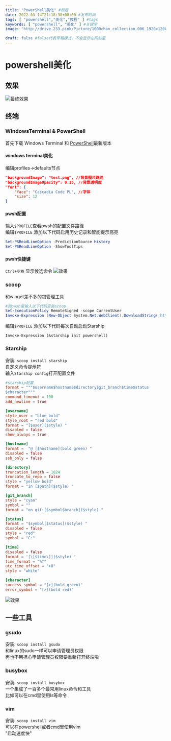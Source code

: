 ```yaml
---
title: "PowerShell美化" #标题
date: 2022-03-14T21:18:38+08:00 #发布时间
tags: [ "powershell","美化","教程" ] #tags
keywords: [ "powershell", "美化" ] #关键字
image: "http://drive.233.pink/Picture/1000chan_collection_006_1920x1200.jpg" #封面

draft: false #false代表草稿模式，不会显示在网站里
---
```


# powershell美化

## 效果

![最终效果](/posts/pic/WindowsTerminal_yHb2JTB5ix.png)



## 终端

### WindowsTerminal & PowerShell

首先下载 Windows Terminal 和 [PowerShell](https://docs.microsoft.com/zh-cn/powershell/scripting/install/installing-powershell-on-windows)最新版本

#### windows terminal美化

编辑profiles->defaults节点

``` json
"backgroundImage": "test.png", //背景图片路径
"backgroundImageOpacity": 0.15, //背景透明度
"font": {
    "face": "Cascadia Code PL", //字体
    "size": 12
}
```

#### pwsh配置

输入`$PROFILE`查看pwsh的配置文件路径  
编辑`$PROFILE` 添加以下代码启用历史记录和智能提示高亮

``` Powershell
Set-PSReadLineOption -PredictionSource History
Set-PSReadLineOption -ShowToolTips
```

#### pwsh快捷键

`Ctrl+空格` 显示候选命令
![效果](/posts/pic/WindowsTerminal_epoxvJdX7d.png)

### scoop

和winget差不多的包管理工具  

``` PowerShell
#到pwsh里输入以下代码安装scoop
Set-ExecutionPolicy RemoteSigned -scope CurrentUser
Invoke-Expression (New-Object System.Net.WebClient).DownloadString('https://get.scoop.sh')
```

编辑`$PROFILE` 添加以下代码每次自动启动Starship  

`Invoke-Expression (&starship init powershell)`


### Starship
安装: `scoop install starship`  
自定义命令提示符  
输入`Starship config`打开配置文件

``` toml
#starship配置
format = """$username$hostname$directory$git_branch$time$status
$character"""
command_timeout = 100
add_newline = true

[username]
style_user = "blue bold"
style_root = "red bold"
format = "[$user]($style) "
disabled = false
show_always = true

[hostname]
format =  "@ [$hostname](bold green) "
disabled = false
ssh_only = false

[directory]
truncation_length = 1024
truncate_to_repo = false
style = "yellow bold"
format = "in [$path]($style) "

[git_branch]
style = "cyan"
symbol = ""
format = "on git:[$symbol$branch]($style) "

[status]
format = "$symbol[$status]($style) "
disabled = false
style = "red"
symbol = "C:"

[time]
disabled = false
format = '[\[$time\]]($style) '
time_format = "%T"
utc_time_offset = "+8"
style = "white"

[character]
success_symbol = "[>](bold green)"
error_symbol = "[>](bold red)"
```

![效果](/posts/pic/WindowsTerminal_eRMTPOMGij.png)

## 一些工具

### gsudo
安装: `scoop install gsudo`  
和linux的sudo一样可以申请管理员权限  
再也不用担心申请管理员权限要重新打开终端啦  

### busybox
安装: `scoop install busybox`  
一个集成了一百多个最常用linux命令和工具  
比如可以在cmd里使用ls等命令  

### vim
安装: `scoop install vim`  
可以在powershell或者cmd里使用vim  
"启动速度快"
